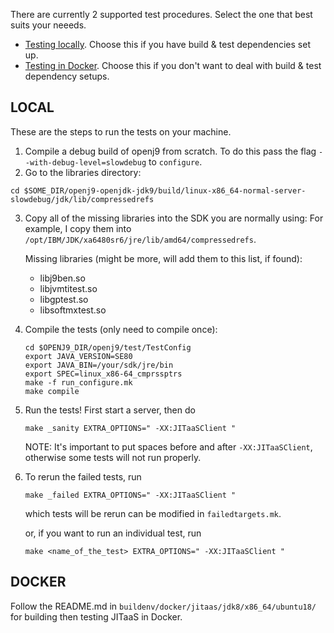 There are currently 2 supported test procedures. Select the one that best suits your neeeds.

- [Testing locally](#local). Choose this if you have build & test dependencies set up.
- [Testing in Docker](#docker). Choose this if you don't want to deal with build & test dependency setups.

## LOCAL

These are the steps to run the tests on your machine.

1. Compile a debug build of openj9 from scratch. To do this pass the flag `--with-debug-level=slowdebug` to `configure`.
2.  Go to the libraries directory:
   ```
   cd $SOME_DIR/openj9-openjdk-jdk9/build/linux-x86_64-normal-server-slowdebug/jdk/lib/compressedrefs
   ```
3. Copy all of the missing libraries into the SDK you are normally using:
For example, I copy them into `/opt/IBM/JDK/xa6480sr6/jre/lib/amd64/compressedrefs`.

    Missing libraries (might be more, will add them to this list, if found):
   - libj9ben.so
   - libjvmtitest.so
   - libgptest.so
   - libsoftmxtest.so
4. Compile  the tests (only need to compile once):
   ```
   cd $OPENJ9_DIR/openj9/test/TestConfig
   export JAVA_VERSION=SE80
   export JAVA_BIN=/your/sdk/jre/bin
   export SPEC=linux_x86-64_cmprssptrs
   make -f run_configure.mk
   make compile
   ```
5. Run the tests! First start a server, then do
   ```
   make _sanity EXTRA_OPTIONS=" -XX:JITaaSClient "
   ```
   NOTE: It's important to put spaces before and after `-XX:JITaaSClient`, otherwise
   some tests will not run properly.
6. To rerun the failed tests, run
   ```
   make _failed EXTRA_OPTIONS=" -XX:JITaaSClient "
   ```
   which tests will be rerun can be modified in `failedtargets.mk`.

   or, if you want to run an individual test, run
   ```
   make <name_of_the_test> EXTRA_OPTIONS=" -XX:JITaaSClient "
   ```

## DOCKER

Follow the README.md in `buildenv/docker/jitaas/jdk8/x86_64/ubuntu18/` for building then testing JITaaS in Docker.
